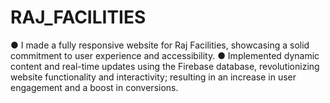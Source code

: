 # RAJ_FACILITIES

● I made a fully responsive website for Raj Facilities, showcasing a solid commitment to user experience and accessibility.
● Implemented dynamic content and real-time updates using the Firebase database, revolutionizing website functionality and
interactivity; resulting in an increase in user engagement and a boost in conversions.
